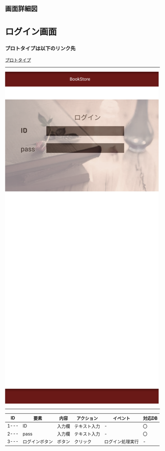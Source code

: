 ## 画面詳細図
# ログイン画面
### プロトタイプは以下のリンク先
[プロトタイプ](https://www.figma.com/file/dW9ybfeIUUS2fR7yygDQuj/Untitled?node-id=3%3A24)
*****
<img src="../img/ログイン画面画像.png" width="500">

*****
| ID | 要素 | 内容 | アクション | イベント | 対応DB |
|----|------|------|-----------|----------|--------|
|1---|ID|入力欄|テキスト入力|-|〇|
|2---|pass|入力欄|テキスト入力|-|〇|
|3---|ログインボタン|ボタン|クリック|ログイン処理実行|-|

